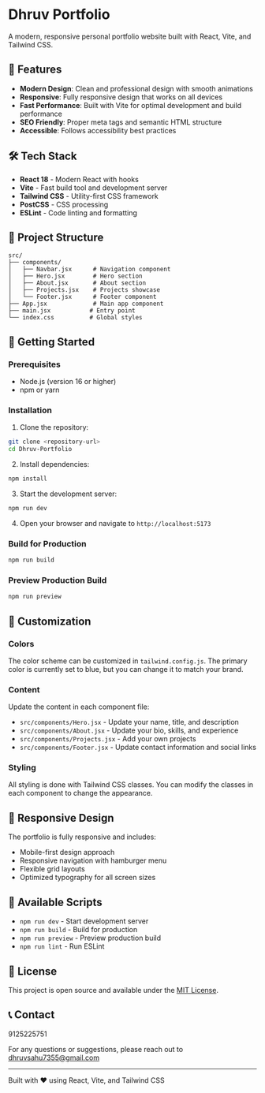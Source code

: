 # Dhruv Portfolio

A modern, responsive personal portfolio website built with React, Vite, and Tailwind CSS.

## 🚀 Features

- **Modern Design**: Clean and professional design with smooth animations
- **Responsive**: Fully responsive design that works on all devices
- **Fast Performance**: Built with Vite for optimal development and build performance
- **SEO Friendly**: Proper meta tags and semantic HTML structure
- **Accessible**: Follows accessibility best practices

## 🛠️ Tech Stack

- **React 18** - Modern React with hooks
- **Vite** - Fast build tool and development server
- **Tailwind CSS** - Utility-first CSS framework
- **PostCSS** - CSS processing
- **ESLint** - Code linting and formatting

## 📁 Project Structure

```
src/
├── components/
│   ├── Navbar.jsx      # Navigation component
│   ├── Hero.jsx        # Hero section
│   ├── About.jsx       # About section
│   ├── Projects.jsx    # Projects showcase
│   └── Footer.jsx      # Footer component
├── App.jsx             # Main app component
├── main.jsx           # Entry point
└── index.css          # Global styles
```

## 🚀 Getting Started

### Prerequisites

- Node.js (version 16 or higher)
- npm or yarn

### Installation

1. Clone the repository:
```bash
git clone <repository-url>
cd Dhruv-Portfolio
```

2. Install dependencies:
```bash
npm install
```

3. Start the development server:
```bash
npm run dev
```

4. Open your browser and navigate to `http://localhost:5173`

### Build for Production

```bash
npm run build
```

### Preview Production Build

```bash
npm run preview
```

## 🎨 Customization

### Colors
The color scheme can be customized in `tailwind.config.js`. The primary color is currently set to blue, but you can change it to match your brand.

### Content
Update the content in each component file:
- `src/components/Hero.jsx` - Update your name, title, and description
- `src/components/About.jsx` - Update your bio, skills, and experience
- `src/components/Projects.jsx` - Add your own projects
- `src/components/Footer.jsx` - Update contact information and social links

### Styling
All styling is done with Tailwind CSS classes. You can modify the classes in each component to change the appearance.

## 📱 Responsive Design

The portfolio is fully responsive and includes:
- Mobile-first design approach
- Responsive navigation with hamburger menu
- Flexible grid layouts
- Optimized typography for all screen sizes

## 🔧 Available Scripts

- `npm run dev` - Start development server
- `npm run build` - Build for production
- `npm run preview` - Preview production build
- `npm run lint` - Run ESLint

## 📄 License

This project is open source and available under the [MIT License](LICENSE).

## 📞 Contact
9125225751

For any questions or suggestions, please reach out to dhruvsahu7355@gmail.com

---

Built with ❤️ using React, Vite, and Tailwind CSS 